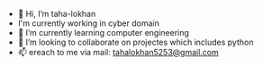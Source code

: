 - 👋 Hi, I’m taha-lokhan
-  I'm currently working in cyber domain
- 🌱 I’m currently learning computer engineering
- 💞️ I’m looking to collaborate on projectes which includes python
- 📫 ereach to me via mail: tahalokhan5253@gmail.com

<!---
taha-lokhan/taha-lokhan is a ✨ special ✨ repository because its `README.md` (this file) appears on your GitHub profile.
You can click the Preview link to take a look at your changes.
--->
